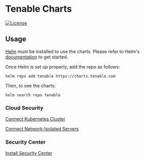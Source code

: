 # Tenable Charts

[![License](https://img.shields.io/badge/license-MIT-blue)](https://github.com/tenable/helm-charts/blob/main/LICENSE)

## Usage

[Helm](https://helm.sh) must be installed to use the charts.
Please refer to Helm's [documentation](https://helm.sh/docs/) to get started.

Once Helm is set up properly, add the repo as follows:

```console
helm repo add tenable https://charts.tenable.com
```

Then, to see the charts:

```console
helm search repo tenable
```

### Cloud Security

[Connect Kubernetes Cluster](https://docs.ermetic.com/docs/onboard-cluster-via-tenable-connector)

[Connect Network-Isolated Servers](https://docs.ermetic.com/docs/connect-network-isolated-servers)

### Security Center

[Install Security Center](https://docs.tenable.com/quick-reference/container-deployments/Content/security-center-in-kubernetes-install.htm)
